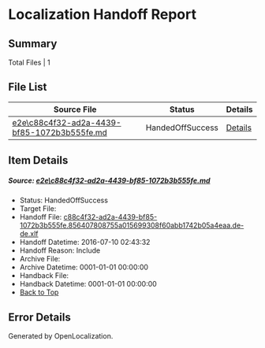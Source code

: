 # <a name='report-top'></a> Localization Handoff Report

## Summary
 Total Files | 1

## File List
 Source File | Status | Details 
 ----------- | ------ | ------- 
 [e2e\c88c4f32-ad2a-4439-bf85-1072b3b555fe.md](https://github.com/OpenLocalizationTestOrg/oltest/blob/5b5391e26f06f8b7c18753771cf29c6df96d29eb/e2e/c88c4f32-ad2a-4439-bf85-1072b3b555fe.md) | HandedOffSuccess | [Details](#e4b93e4580e47585c33ffe44c9c8bb6a8c715b1f7)

## Item Details
##### <a name='e4b93e4580e47585c33ffe44c9c8bb6a8c715b1f7'></a> Source: [e2e\c88c4f32-ad2a-4439-bf85-1072b3b555fe.md](https://github.com/OpenLocalizationTestOrg/oltest/blob/5b5391e26f06f8b7c18753771cf29c6df96d29eb/e2e/c88c4f32-ad2a-4439-bf85-1072b3b555fe.md)
* Status: HandedOffSuccess
* Target File: 
* Handoff File: [c88c4f32-ad2a-4439-bf85-1072b3b555fe.856407808755a015699308f60abb1742b05a4eaa.de-de.xlf](https://github.com/OpenLocalizationTestOrg/olhandoff-e2e/blob/4252cbec80fa51d0b1af9fc3cb57f0029647bb67/ol-handoff/OpenLocalizationTestOrg/oltest-dede-fly/ci/ht/c88c4f32-ad2a-4439-bf85-1072b3b555fe.856407808755a015699308f60abb1742b05a4eaa.de-de.xlf)
* Handoff Datetime: 2016-07-10 02:43:32
* Handoff Reason: Include
* Archive File: 
* Archive Datetime: 0001-01-01 00:00:00
* Handback File: 
* Handback Datetime: 0001-01-01 00:00:00
* [Back to Top](#report-top)


## Error Details

Generated by OpenLocalization.

